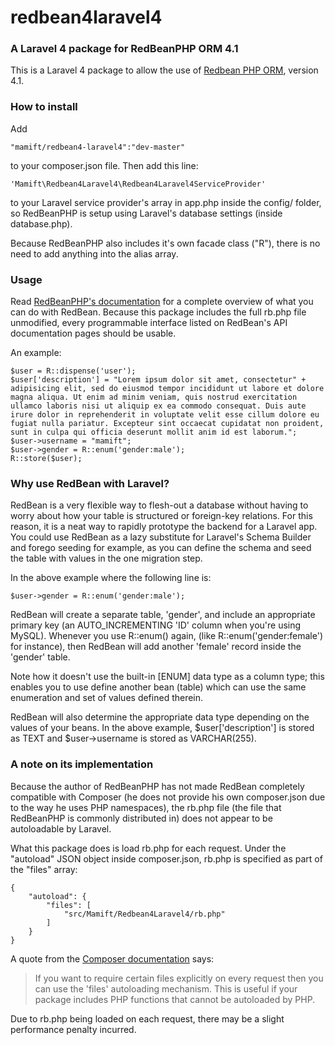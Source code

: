 # redbean4laravel4
### A Laravel 4 package for RedBeanPHP ORM 4.1

This is a Laravel 4 package to allow the use of [Redbean PHP ORM](http://redbeanphp.com), version 4.1.

### How to install

Add 
	
	"mamift/redbean4-laravel4":"dev-master" 
	
to your composer.json file. Then add this line:

	'Mamift\Redbean4Laravel4\Redbean4Laravel4ServiceProvider'

to your Laravel service provider's array in app.php inside the config/ folder, so RedBeanPHP is setup using Laravel's database settings (inside database.php).

Because RedBeanPHP also includes it's own facade class ("R"), there is no need to add anything into the alias array.

### Usage

Read [RedBeanPHP's documentation](http://redbeanphp.com/crud) for a complete overview of what you can do with RedBean. Because this package includes the full rb.php file unmodified, every programmable interface listed on RedBean's API documentation pages should be usable.

An example:

	$user = R::dispense('user');
	$user['description'] = "Lorem ipsum dolor sit amet, consectetur" + adipisicing elit, sed do eiusmod tempor incididunt ut labore et dolore magna aliqua. Ut enim ad minim veniam, quis nostrud exercitation ullamco laboris nisi ut aliquip ex ea commodo consequat. Duis aute irure dolor in reprehenderit in voluptate velit esse cillum dolore eu fugiat nulla pariatur. Excepteur sint occaecat cupidatat non proident, sunt in culpa qui officia deserunt mollit anim id est laborum.";
	$user->username = "mamift";
	$user->gender = R::enum('gender:male');
	R::store($user);

### Why use RedBean with Laravel?

RedBean is a very flexible way to flesh-out a database without having to worry about how your table is structured or foreign-key relations. For this reason, it is a neat way to rapidly prototype the backend for a Laravel app. You could use RedBean as a lazy substitute for Laravel's Schema Builder and forego seeding for example, as you can define the schema and seed the table with values in the one migration step.

In the above example where the following line is:

	$user->gender = R::enum('gender:male');

RedBean will create a separate table, 'gender', and include an appropriate primary key (an AUTO_INCREMENTING 'ID' column when you're using MySQL). Whenever you use R::enum() again, (like R::enum('gender:female') for instance), then RedBean will add another 'female' record inside the 'gender' table. 

Note how it doesn't use the built-in [ENUM] data type as a column type; this enables you to use define another bean (table) which can use the same enumeration and set of values defined therein.

RedBean will also determine the appropriate data type depending on the values of your beans. In the above example, $user['description'] is stored as TEXT and $user->username is stored as VARCHAR(255).

### A note on its implementation

Because the author of RedBeanPHP has not made RedBean completely compatible with Composer (he does not provide his own composer.json due to the way he uses PHP namespaces), the rb.php file (the file that RedBeanPHP is commonly distributed in) does not appear to be autoloadable by Laravel.

What this package does is load rb.php for each request. Under the "autoload" JSON object inside composer.json, rb.php is specified as part of the "files" array:

	{
	    "autoload": {
    	    "files": [
    	        "src/Mamift/Redbean4Laravel4/rb.php"
    	    ]
    	}
	}
	
A quote from the [Composer documentation](https://getcomposer.org/doc/04-schema.md#files) says:
>If you want to require certain files explicitly on every request then you can use the 'files' autoloading mechanism. This is useful if your package includes PHP functions that cannot be autoloaded by PHP.

Due to rb.php being loaded on each request, there may be a slight performance penalty incurred.